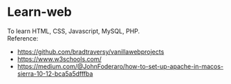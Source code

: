 # Learn-web  
To learn HTML, CSS, Javascript, MySQL, PHP.  
Reference:   
- https://github.com/bradtraversy/vanillawebprojects
- https://www.w3schools.com/
- https://medium.com/@JohnFoderaro/how-to-set-up-apache-in-macos-sierra-10-12-bca5a5dfffba
